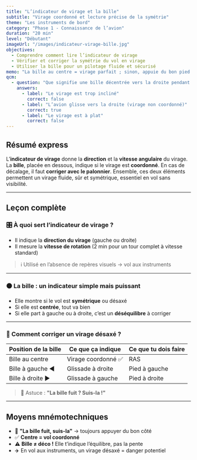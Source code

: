 ```yaml
---
title: "L’indicateur de virage et la bille"
subtitle: "Virage coordonné et lecture précise de la symétrie"
theme: "Les instruments de bord"
category: "Phase 1 - Connaissance de l’avion"
duration: "20 min"
level: "Débutant"
imageUrl: "/images/indicateur-virage-bille.jpg"
objectives:
  - Comprendre comment lire l’indicateur de virage
  - Vérifier et corriger la symétrie du vol en virage
  - Utiliser la bille pour un pilotage fluide et sécurisé
memo: "La bille au centre = virage parfait ; sinon, appuie du bon pied !"
qcm:
  - question: "Que signifie une bille décentrée vers la droite pendant un virage ?"
    answers:
      - label: "Le virage est trop incliné"
        correct: false
      - label: "L’avion glisse vers la droite (virage non coordonné)"
        correct: true
      - label: "Le virage est à plat"
        correct: false
---
```


## Résumé express

L’**indicateur de virage** donne la **direction** et la **vitesse angulaire** du virage. La **bille**, placée en dessous, indique si le virage est **coordonné**. En cas de décalage, il faut **corriger avec le palonnier**. Ensemble, ces deux éléments permettent un virage fluide, sûr et symétrique, essentiel en vol sans visibilité.

---

## Leçon complète

### 🎛️ À quoi sert l’indicateur de virage ?

- Il indique la **direction du virage** (gauche ou droite)
- Il mesure la **vitesse de rotation** (2 min pour un tour complet à vitesse standard)

> ℹ️ Utilisé en l’absence de repères visuels → vol aux instruments

---

### ⚫ La bille : un indicateur simple mais puissant

- Elle montre si le vol est **symétrique** ou désaxé
- Si elle est **centrée**, tout va bien
- Si elle part à gauche ou à droite, c’est un **déséquilibre** à corriger

---

### 📌 Comment corriger un virage désaxé ?

| Position de la bille | Ce que ça indique   | Ce que tu dois faire |
| -------------------- | ------------------- | -------------------- |
| Bille au centre      | Virage coordonné ✅ | RAS                  |
| Bille à gauche ◀️    | Glissade à droite   | Pied à gauche        |
| Bille à droite ▶️    | Glissade à gauche   | Pied à droite        |

> 🧠 Astuce : **"La bille fuit ? Suis-la !"**

---

## Moyens mnémotechniques

- 🧠 **"La bille fuit, suis-la"** → toujours appuyer du bon côté
- ✅ **Centre = vol coordonné**
- ⚠️ **Bille ≠ déco !** Elle t’indique l’équilibre, pas la pente
- ✈️ En vol aux instruments, un virage désaxé = danger potentiel
